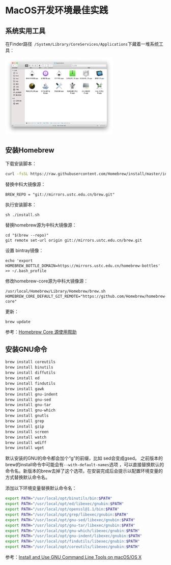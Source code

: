 # MacOS开发环境最佳实践

## 系统实用工具

在Finder路径` /System/Library/CoreServices/Applications`下藏着一堆系统工具：

<img src="macos.assets/image-20191223174406801.png" alt="image-20191223174406801" style="zoom: 33%;" />

## 安装Homebrew

下载安装脚本：

```bash
curl -fsSL https://raw.githubusercontent.com/Homebrew/install/master/install.sh > install.sh
```

替换中科大镜像源：

```shell
BREW_REPO = "git://mirrors.ustc.edu.cn/brew.git"
```

执行安装脚本：

```shell
sh ./install.sh
```

替换homebrew源为中科大镜像源：

```shell
cd "$(brew --repo)"
git remote set-url origin git://mirrors.ustc.edu.cn/brew.git
```

设置 bintray镜像：

```shell
echo 'export HOMEBREW_BOTTLE_DOMAIN=https://mirrors.ustc.edu.cn/homebrew-bottles' >> ~/.bash_profile
```

修改homebrew-core源为中科大镜像源：

```shell
/usr/local/Homebrew/Library/Homebrew/brew.sh 
HOMEBREW_CORE_DEFAULT_GIT_REMOTE="https://github.com/Homebrew/homebrew-core"
```

更新：

```shell
brew update
```

参考：[Homebrew Core 源使用帮助](http://mirrors.ustc.edu.cn/help/homebrew-core.git.html)

## 安装GNU命令

```bash
brew install coreutils
brew install binutils
brew install diffutils
brew install ed
brew install findutils
brew install gawk
brew install gnu-indent
brew install gnu-sed
brew install gnu-tar
brew install gnu-which
brew install gnutls
brew install grep
brew install gzip
brew install screen
brew install watch
brew install wdiff
brew install wget
```

默认安装的GNU的命令都会加个“g”的前缀，比如  sed会变成gsed。 之前版本的brew的install命令中可能会有`--with-default-names`选项 ，可以直接替换默认的命令名。新版本的brew去掉了这个选项，在安装完成后会提示以配置环境变量的方式替换默认命令名。

添加以下环境变量替换默认命令名：

```bash
export PATH="/usr/local/opt/binutils/bin:$PATH"
export PATH="/usr/local/opt/ed/libexec/gnubin:$PATH"
export PATH="/usr/local/opt/openssl@1.1/bin:$PATH"
export PATH="/usr/local/opt/grep/libexec/gnubin:$PATH"
export PATH="/usr/local/opt/gnu-sed/libexec/gnubin:$PATH"
export PATH="/usr/local/opt/gnu-tar/libexec/gnubin:$PATH"
export PATH="/usr/local/opt/gnu-which/libexec/gnubin:$PATH"
export PATH="/usr/local/opt/gnu-indent/libexec/gnubin:$PATH"
export PATH="/usr/local/opt/findutils/libexec/gnubin:$PATH"
export PATH="/usr/local/opt/coreutils/libexec/gnubin:$PATH"
```

参考：[Install and Use GNU Command Line Tools on macOS/OS X](https://www.topbug.net/blog/2013/04/14/install-and-use-gnu-command-line-tools-in-mac-os-x/)
